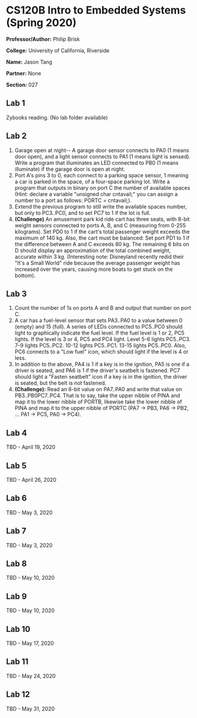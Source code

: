 # CS120B Intro to Embedded Systems (Spring 2020)
**Professor/Author:** Philip Brisk

**College:** University of California, Riverside

**Name:** Jason Tang

**Partner:** None

**Section:** 027

## Lab 1
Zybooks reading. (No lab folder available)

## Lab 2
1)	Garage open at night-- A garage door sensor connects to PA0 (1 means door open), and a light sensor connects to PA1 (1 means light is sensed). Write a program that illuminates an LED connected to PB0 (1 means illuminate) if the garage door is open at night.
2)	Port A's pins 3 to 0, each connect to a parking space sensor, 1 meaning a car is parked in the space, of a four-space parking lot. Write a program that outputs in binary on port C the number of available spaces (Hint: declare a variable "unsigned char cntavail;" you can assign a number to a port as follows: 
PORTC = cntavail;).
3)	Extend the previous program to still write the available spaces number, but only to PC3..PC0, and to set PC7 to 1 if the lot is full.
4)	**(Challenge)** An amusement park kid ride cart has three seats, with 8-bit weight sensors connected to ports A, B, and C (measuring from 0-255 kilograms). Set PD0 to 1 if the cart's total passenger weight exceeds the maximum of 140 kg. Also, the cart must be balanced: Set port PD1 to 1 if the difference between A and C exceeds 80 kg.  The remaining 6 bits on D should display an approximation of the total combined weight, accurate within 3 kg.  (Interesting note: Disneyland recently redid their "It's a Small World" ride because the average passenger weight has increased over the years, causing more boats to get stuck on the bottom).

## Lab 3
1)	Count the number of 1s on ports A and B and output that number on port C.
2)	A car has a fuel-level sensor that sets PA3..PA0 to a value between 0 (empty) and 15 (full). A series of LEDs connected to PC5..PC0 should light to graphically indicate the fuel level. If the fuel level is 1 or 2, PC5 lights. If the level is 3 or 4, PC5 and PC4 light. Level 5-6 lights PC5..PC3. 7-9 lights PC5..PC2. 10-12 lights PC5..PC1. 13-15 lights PC5..PC0. Also, PC6 connects to a "Low fuel" icon, which should light if the level is 4 or less.
3)	In addition to the above, PA4 is 1 if a key is in the ignition, PA5 is one if a driver is seated, and PA6 is 1 if the driver's seatbelt is fastened. PC7 should light a "Fasten seatbelt" icon if a key is in the ignition, the driver is seated, but the belt is not fastened.
4)	**(Challenge):** Read an 8-bit value on PA7..PA0 and write that value on PB3..PB0PC7..PC4. That is to say,  take the upper nibble of PINA and map it to the lower nibble of PORTB, likewise take the lower nibble of PINA and map it to the upper nibble of PORTC (PA7 -> PB3, PA6 -> PB2, … PA1 -> PC5, PA0 -> PC4).

## Lab 4
TBD - April 19, 2020

## Lab 5
TBD - April 26, 2020

## Lab 6
TBD - May 3, 2020

## Lab 7
TBD - May 3, 2020 

## Lab 8
TBD - May 10, 2020

## Lab 9
TBD - May 10, 2020

## Lab 10
TBD - May 17, 2020

## Lab 11
TBD - May 24, 2020

## Lab 12
TBD - May 31, 2020
